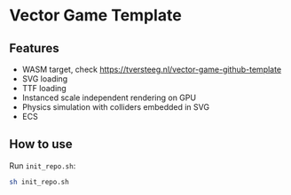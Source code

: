 # Vector Game Template

## Features

- WASM target, check https://tversteeg.nl/vector-game-github-template
- SVG loading
- TTF loading
- Instanced scale independent rendering on GPU
- Physics simulation with colliders embedded in SVG
- ECS

## How to use

Run `init_repo.sh`:

```sh
sh init_repo.sh
```
